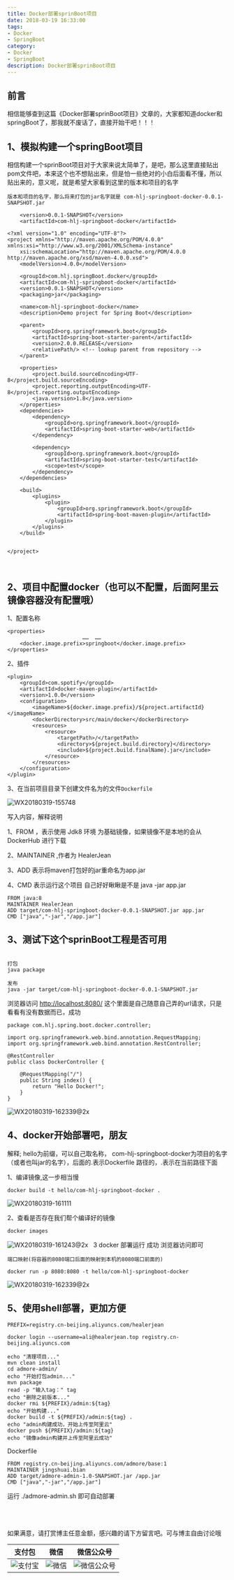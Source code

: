 ```yaml
---
title: Docker部署sprinBoot项目
date: 2018-03-19 16:33:00
tags: 
- Docker
- SpringBoot
category: 
- Docker
- SpringBoot
description: Docker部署sprinBoot项目
---
```

<!-- image url 
https://raw.githubusercontent.com/HealerJean/HealerJean.github.io/master/blogImages
　　首行缩进
<font color="red">  </font>
-->

## 前言

相信能够查到这篇《Docker部署sprinBoot项目》文章的，大家都知道docker和springBoot了，那我就不废话了，直接开始干吧！！！


## 1、模拟构建一个springBoot项目

相信构建一个sprinBoot项目对于大家来说太简单了，是吧，那么这里直接贴出pom文件吧，本来这个也不想贴出来，但是怕一些绝对的小白后面看不懂，所以贴出来的，意义呢，就是希望大家看到这里的版本和项目的名字


```
版本和项目的名字，那么将来打包的jar名字就是 com-hlj-springboot-docker-0.0.1-SNAPSHOT.jar

	<version>0.0.1-SNAPSHOT</version>
	<artifactId>com-hlj-springboot-docker</artifactId>
```


```
<?xml version="1.0" encoding="UTF-8"?>
<project xmlns="http://maven.apache.org/POM/4.0.0" xmlns:xsi="http://www.w3.org/2001/XMLSchema-instance"
	xsi:schemaLocation="http://maven.apache.org/POM/4.0.0 http://maven.apache.org/xsd/maven-4.0.0.xsd">
	<modelVersion>4.0.0</modelVersion>

	<groupId>com.hlj.springBoot.docker</groupId>
	<artifactId>com-hlj-springboot-docker</artifactId>
	<version>0.0.1-SNAPSHOT</version>
	<packaging>jar</packaging>

	<name>com-hlj-springboot-docker</name>
	<description>Demo project for Spring Boot</description>

	<parent>
		<groupId>org.springframework.boot</groupId>
		<artifactId>spring-boot-starter-parent</artifactId>
		<version>2.0.0.RELEASE</version>
		<relativePath/> <!-- lookup parent from repository -->
	</parent>

	<properties>
		<project.build.sourceEncoding>UTF-8</project.build.sourceEncoding>
		<project.reporting.outputEncoding>UTF-8</project.reporting.outputEncoding>
		<java.version>1.8</java.version>
	</properties>
	<dependencies>
		<dependency>
			<groupId>org.springframework.boot</groupId>
			<artifactId>spring-boot-starter-web</artifactId>
		</dependency>

		<dependency>
			<groupId>org.springframework.boot</groupId>
			<artifactId>spring-boot-starter-test</artifactId>
			<scope>test</scope>
		</dependency>
	</dependencies>

	<build>
		<plugins>
			<plugin>
				<groupId>org.springframework.boot</groupId>
				<artifactId>spring-boot-maven-plugin</artifactId>
			</plugin>
		</plugins>
	</build>


</project>



```

## 2、项目中配置docker（也可以不配置，后面阿里云镜像容器没有配置哦）

1、配置名称

```
<properties>	
						……  ……
	<docker.image.prefix>springboot</docker.image.prefix>
</properties>

```
2、插件

```
<plugin>
	<groupId>com.spotify</groupId>
	<artifactId>docker-maven-plugin</artifactId>
	<version>1.0.0</version>
	<configuration>
		<imageName>${docker.image.prefix}/${project.artifactId}</imageName>
		<dockerDirectory>src/main/docker</dockerDirectory>
		<resources>
			<resource>
				<targetPath>/</targetPath>
				<directory>${project.build.directory}</directory>
				<include>${project.build.finalName}.jar</include>
			</resource>
		</resources>
	</configuration>
</plugin>

```

3、在当前项目目录下创建文件名为的文件`Dockerfile`

![WX20180319-155748](https://raw.githubusercontent.com/HealerJean/HealerJean.github.io/master/blogImages/WX20180319-155748.png)

写入内容，解释说明

1、FROM ，表示使用 Jdk8 环境 为基础镜像，如果镜像不是本地的会从 DockerHub 进行下载

2、MAINTAINER ,作者为 HealerJean

3、ADD 表示将maven打包好的jar重命名为app.jar

4、CMD 表示运行这个项目 自己好好瞅瞅是不是 java -jar app.jar

```
FROM java:8
MAINTAINER HealerJean
ADD target/com-hlj-springboot-docker-0.0.1-SNAPSHOT.jar app.jar
CMD ["java","-jar","/app.jar"]

```

## 3、测试下这个sprinBoot工程是否可用



```

打包
java package

发布
java -jar target/com-hlj-springboot-docker-0.0.1-SNAPSHOT.jar
```

浏览器访问 [http://localhost:8080/](http://localhost:8080/) 这个里面是自己随意自己弄的url请求，只是看看有没有数据而已，成功


```
package com.hlj.spring.boot.docker.controller;

import org.springframework.web.bind.annotation.RequestMapping;
import org.springframework.web.bind.annotation.RestController;

@RestController
public class DockerController {

    @RequestMapping("/")
    public String index() {
        return "Hello Docker!";
    }
}
```

![WX20180319-162339@2x](https://raw.githubusercontent.com/HealerJean/HealerJean.github.io/master/blogImages/WX20180319-162339@2x.png)

## 4、docker开始部署吧，朋友

解释; hello为前缀，可以自己取名称， com-hlj-springboot-docker为项目的名字（或者也叫jar的名字），后面的.表示Dockerfile 路径的，.表示在当前路径下面

1、编译镜像,这一步相当慢

```
docker build -t hello/com-hlj-springboot-docker .

```

![WX20180319-161111](https://raw.githubusercontent.com/HealerJean/HealerJean.github.io/master/blogImages/WX20180319-161111.png)


2、查看是否存在我们帮个编译好的镜像


```
docker images
```

![WX20180319-161243@2x](https://raw.githubusercontent.com/HealerJean/HealerJean.github.io/master/blogImages/WX20180319-161243@2x.png)
 
3 docker 部署运行 成功 浏览器访问即可

```
端口映射(将容器的8080端口后面的映射到本机的8080端口前面的)

docker run -p 8080:8080 -t hello/com-hlj-springboot-docker

```

![WX20180319-162339@2x](https://raw.githubusercontent.com/HealerJean/HealerJean.github.io/master/blogImages/WX20180319-162339@2x.png)


## 5、使用shell部署，更加方便


```
PREFIX=registry.cn-beijing.aliyuncs.com/healerjean

docker login --username=ali@healerjean.top registry.cn-beijing.aliyuncs.com

echo "清理项目..."
mvn clean install
cd admore-admin/
echo "开始打包admin..."
mvn package
read -p "输入tag：" tag
echo "删除之前版本..."
docker rmi ${PREFIX}/admin:${tag}
echo "开始构建..."
docker build -t ${PREFIX}/admin:${tag} .
echo "admin构建成功，开始上传至阿里云"
docker push ${PREFIX}/admin:${tag}
echo "镜像admin构建并上传至阿里云成功"

```

Dockerfile


```
FROM registry.cn-beijing.aliyuncs.com/admore/base:1
MAINTAINER jingshuai.bian
ADD target/admore-admin-1.0-SNAPSHOT.jar /app.jar
CMD ["java","-jar","/app.jar"]

```

运行 ./admore-admin.sh 即可自动部署

<br/><br/><br/>
如果满意，请打赏博主任意金额，感兴趣的请下方留言吧。可与博主自由讨论哦

|支付包 | 微信|微信公众号|
|:-------:|:-------:|:------:|
|![支付宝](https://raw.githubusercontent.com/HealerJean/HealerJean.github.io/master/assets/img/tctip/alpay.jpg) | ![微信](https://raw.githubusercontent.com/HealerJean/HealerJean.github.io/master/assets/img/tctip/weixin.jpg)|![微信公众号](https://raw.githubusercontent.com/HealerJean/HealerJean.github.io/master/assets/img/my/qrcode_for_gh_a23c07a2da9e_258.jpg)|




<!-- Gitalk 评论 start  -->

<link rel="stylesheet" href="https://unpkg.com/gitalk/dist/gitalk.css">
<script src="https://unpkg.com/gitalk@latest/dist/gitalk.min.js"></script> 
<div id="gitalk-container"></div>    
 <script type="text/javascript">
    var gitalk = new Gitalk({
		clientID: `1d164cd85549874d0e3a`,
		clientSecret: `527c3d223d1e6608953e835b547061037d140355`,
		repo: `HealerJean.github.io`,
		owner: 'HealerJean',
		admin: ['HealerJean'],
		id: 'oRdKZCbzt05ZNGhm',
    });
    gitalk.render('gitalk-container');
</script> 

<!-- Gitalk end -->

